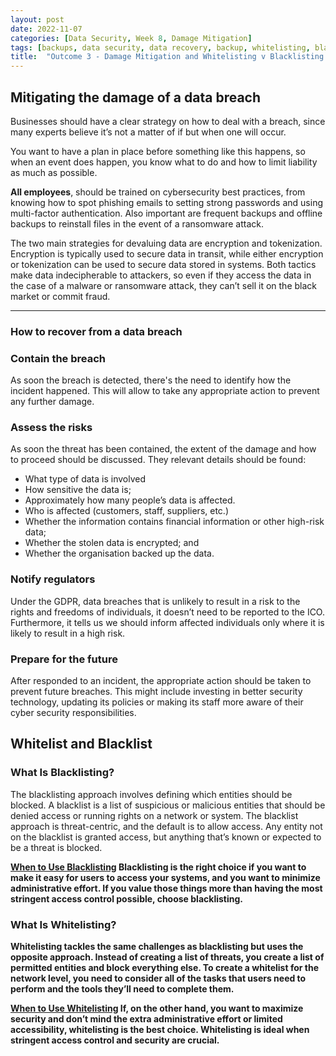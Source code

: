 ```yaml
---
layout: post
date: 2022-11-07
categories: [Data Security, Week 8, Damage Mitigation]
tags: [backups, data security, data recovery, backup, whitelisting, blacklisting]
title:  "Outcome 3 - Damage Mitigation and Whitelisting v Blacklisting - Week 8"
---
```


## Mitigating the damage of a data breach

Businesses should have a clear strategy on how to deal with a breach, since many experts believe it’s not a matter of if but when one will occur.

You want to have a plan in place before something like this happens, so when an event does happen, you know what to do and how to limit liability as much as possible.

<b>All employees</b>, should be trained on cybersecurity best practices, from knowing how to spot phishing emails to setting strong passwords and using multi-factor authentication. Also important are frequent backups and offline backups to reinstall files in the event of a ransomware attack.

The two main strategies for devaluing data are encryption and tokenization. Encryption is typically used to secure data in transit, while either encryption or tokenization can be used to secure data stored in systems. Both tactics make data indecipherable to attackers, so even if they access the data in the case of a malware or ransomware attack, they can’t sell it on the black market or commit fraud.

---------------------------------------------------------

### How to recover from a data breach

<h3>Contain the breach</h3>

As soon the breach is detected, there's the need to identify how the incident happened. 
This will allow to take any appropriate action to prevent any further damage.

<h3>Assess the risks</h3>

As soon the threat has been contained, the extent of the damage and how to proceed should be discussed.
They relevant details should be found:

- What type of data is involved
- How sensitive the data is;
- Approximately how many people’s data is affected.
- Who is affected (customers, staff, suppliers, etc.)
- Whether the information contains financial information or other high-risk data;
- Whether the stolen data is encrypted; and
- Whether the organisation backed up the data.

<h3>Notify regulators</h3>

Under the GDPR, data breaches that is unlikely to result in a risk to the rights and freedoms of individuals, it doesn’t need to be reported to the ICO. Furthermore, it tells us we should inform affected individuals only where it is likely to result in a high risk.

<h3>Prepare for the future</h3>

After responded to an incident, the appropriate action should be taken to prevent future breaches.
This might include investing in better security technology, updating its policies or making its staff more aware of their cyber security responsibilities.


## Whitelist and Blacklist

### What Is Blacklisting?

The blacklisting approach involves defining which entities should be blocked. A blacklist is a list of suspicious or malicious entities that should be denied access or running rights on a network or system.
The blacklist approach is threat-centric, and the default is to allow access. Any entity not on the blacklist is granted access, but anything that’s known or expected to be a threat is blocked.

<b><u>When to Use Blacklisting</u>
Blacklisting is the right choice if you want to make it easy for users to access your systems, and you want to minimize administrative effort. If you value those things more than having the most stringent access control possible, choose blacklisting.

### What Is Whitelisting?

Whitelisting tackles the same challenges as blacklisting but uses the opposite approach. Instead of creating a list of threats, you create a list of permitted entities and block everything else. 
To create a whitelist for the network level, you need to consider all of the tasks that users need to perform and the tools they’ll need to complete them.

<b><u>When to Use Whitelisting</b></u>
If, on the other hand, you want to maximize security and don’t mind the extra administrative effort or limited accessibility, whitelisting is the best choice. Whitelisting is ideal when stringent access control and security are crucial.


